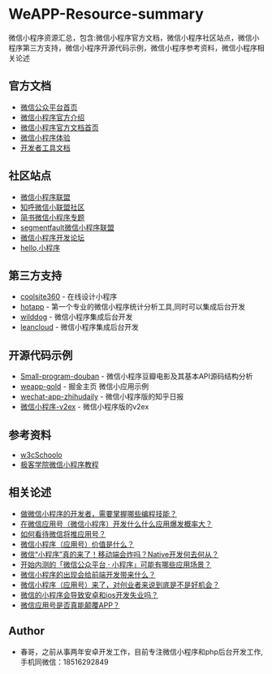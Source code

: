 # WeAPP-Resource-summary
微信小程序资源汇总，包含:微信小程序官方文档，微信小程序社区站点，微信小程序第三方支持，微信小程序开源代码示例，微信小程序参考资料，微信小程序相关论述
## 官方文档

- [微信公众平台首页](https://mp.weixin.qq.com/)
- [微信小程序官方介绍](https://mp.weixin.qq.com/debug/wxadoc/introduction/index.html?t=20161109)
- [微信小程序官方文档首页](https://mp.weixin.qq.com/debug/wxadoc/dev/)
- [微信小程序体验](https://mp.weixin.qq.com/debug/wxadoc/dev/demo.html?t=20161222)
- [开发者工具文档](https://mp.weixin.qq.com/debug/wxadoc/dev/devtools/devtools.html)

## 社区站点
- [微信小程序联盟](http://www.wxapp-union.com/)
- [知呼微信小联盟社区](https://zhuanlan.zhihu.com/wxapp-union)
- [简书微信小程序专题](http://www.jianshu.com/collection/dfdc2bbd1315)
- [segmentfault微信小程序联盟](https://segmentfault.com/blog/wxapp)
- [微信小程序开发论坛](https://weappdev.com/)
- [hello,小程序](http://www.helloxcx.com/index.php)

## 第三方支持
- [coolsite360](http://www.coolsite360.com/) - 在线设计小程序
- [hotapp](https://weixin.hotapp.cn/) - 第一个专业的微信小程序统计分析工具,同时可以集成后台开发
- [wilddog](https://www.wilddog.com/) - 微信小程序集成后台开发
- [leancloud](https://leancloud.cn/) - 微信小程序集成后台开发

## 开源代码示例
- [Small-program-douban](https://github.com/xiechunming/Small-program-douban) - 微信小程序豆瓣电影及其基本API源码结构分析
- [weapp-gold](https://github.com/hilongjw/weapp-gold) - 掘金主页 微信小应用示例
- [wechat-app-zhihudaily](https://github.com/myronliu347/wechat-app-zhihudaily) - 微信小程序版的知乎日报
- [微信小程序-v2ex](https://github.com/jectychen/wechat-v2ex/) - 微信小程序版的v2ex

## 参考资料
- [w3cSchoolo](http://www.w3cschool.cn/weixinapp/weixinapp-location.html)
- [极客学院微信小程序教程](http://www.jikexueyuan.com/course/3081.html)

## 相关论述
- [做微信小程序的开发者，需要掌握哪些编程技能？](https://www.zhihu.com/question/50886759)
- [在微信应用号（微信小程序）开发什么什么应用爆发概率大？](https://www.zhihu.com/question/50878674)
- [如何看待微信将推应用号？](https://www.zhihu.com/question/39374074)
- [微信小程序（应用号）价值是什么？](https://www.zhihu.com/question/50875544)
- [微信“小程序”真的来了！移动端会炸吗？Native开发何去何从？](https://www.zhihu.com/question/50874710)
- [开始内测的「微信公众平台 · 小程序」可能有哪些应用场景？](https://www.zhihu.com/question/50871887)
- [微信小程序的出现会给前端开发带来什么？](https://www.zhihu.com/question/50900987)
- [微信小程序（应用号）来了，对创业者来说到底是不是好机会？](https://www.zhihu.com/question/50885176)
- [微信的小程序会导致安卓和ios开发失业吗？](https://www.zhihu.com/question/50879269)
- [微信应用号是否真能颠覆APP？](https://www.zhihu.com/question/50878415)






## Author
- 春哥，之前从事两年安卓开发工作，目前专注微信小程序和php后台开发工作,手机同微信：18516292849



